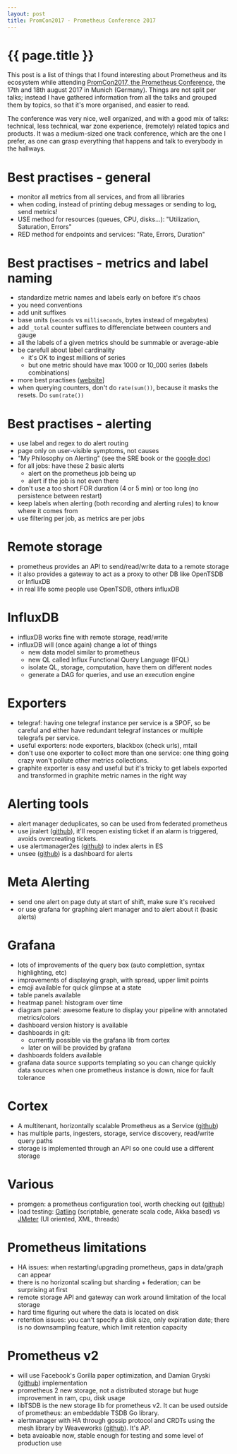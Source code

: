 ```yaml
---
layout: post
title: PromCon2017 - Prometheus Conference 2017
---
```


# {{ page.title }}

This post is a list of things that I found interesting about Prometheus and its
ecosystem while attending [PromCon2017, the Prometheus Conference](https://promcon.io/2017-munich/), the 17th and
18th august 2017 in Munich (Germany). Things are not split per talks; instead I
have gathered information from all the talks and grouped them by topics, so
that it's more organised, and easier to read.

The conference was very nice, well organized, and with a good mix of talks:
technical, less technical, war zone experience, (remotely) related topics and
products. It was a medium-sized one track conference, which are the one I
prefer, as one can grasp everything that happens and talk to everybody in the
hallways.

# Best practises - general
- monitor all metrics from all services, and from all libraries
- when coding, instead of printing debug messages or sending to log, send
  metrics!
- USE method for resources (queues, CPU, disks...): "Utilization, Saturation, Errors"
- RED method for endpoints and services: "Rate, Errors, Duration"


# Best practises - metrics and label naming
- standardize metric names and labels early on before it's chaos
- you need conventions
- add unit suffixes
- base units (`seconds` vs `milliseconds`, bytes instead of megabytes)
- add `_total` counter suffixes to differenciate between counters and gauge
- all the labels of a given metrics should be summable or average-able
- be carefull about label cardinality
  - it's OK to ingest millions of series
  - but one metric should have max 1000 or 10_000 series (labels combinations)
- more best practises ([website](https://prometheus.io/docs/practices/naming)]
- when querying counters, don't do `rate(sum())`, because it masks the resets. Do `sum(rate())`


# Best practises - alerting
- use label and regex to do alert routing
- page only on user-visible symptoms, not causes
- "My Philosophy on Alerting" (see the SRE book or the [google doc](https://docs.google.com/document/d/199PqyG3UsyXlwieHaqbGiWVa8eMWi8zzAn0YfcApr8Q/edit))
- for all jobs: have these 2 basic alerts
  - alert on the prometheus job being up
  - alert if the job is not even there
- don't use a too short FOR duration (4 or 5 min) or too long (no persistence between restart)
- keep labels when alerting (both recording and alerting rules) to know where it comes from
- use filtering per job, as metrics are per jobs


# Remote storage
- prometheus provides an API to send/read/write data to a remote storage
- it also provides a gateway to act as a proxy to other DB like OpenTSDB or
  InfluxDB
- in real life some people use OpenTSDB, others influxDB


# InfluxDB
- influxDB works fine with remote storage, read/write
- influxDB will (once again) change a lot of things
  - new data model similar to prometheus
  - new QL called Influx Functional Query Language (IFQL)
  - isolate QL, storage, computation, have them on different nodes
  - generate a DAG for queries, and use an execution engine


# Exporters
- telegraf: having one telegraf instance per service is a SPOF, so be careful
  and either have redundant telegraf instances or multiple telegrafs per
  service.
- useful exporters: node exporters, blackbox (check urls), mtail
- don't use one exporter to collect more than one service: one thing going
  crazy won't pollute other metrics collections.
- graphite exporter is easy and useful but it's tricky to get labels exported
  and transformed in graphite metric names in the right way


# Alerting tools
- alert manager deduplicates, so can be used from federated prometheus
- use jiralert ([github](https://github.com/fabxc/jiralerts)), it'll reopen
  existing ticket if an alarm is triggered, avoids overcreating tickets.
- use alertmanager2es ([github](https://github.com/cloudflare/alertmanager2es)) to
  index alerts in ES
- unsee ([github](https://github.com/cloudflare/unsee)) is a dashboard for alerts


# Meta Alerting
- send one alert on page duty at start of shift, make sure it's received
- or use grafana for graphing alert manager and to alert about it (basic alerts)


# Grafana
- lots of improvements of the query box (auto complettion, syntax highlighting, etc)
- improvements of displaying graph, with spread, upper limit points
- emoji available for quick glimpse at a state
- table panels available
- heatmap panel: histogram over time
- diagram panel: awesome feature to display your pipeline with annotated metrics/colors
- dashboard version history is available
- dashboards in git:
  - currently possible via the grafana lib from cortex
  - later on will be provided by grafana
- dashboards folders available
- grafana data source supports templating so you can change quickly data
  sources when one prometheus instance is down, nice for fault tolerance


# Cortex
- A multitenant, horizontally scalable Prometheus as a Service ([github](https://github.com/weaveworks/cortex))
- has multiple parts, ingesters, storage, service discovery, read/write query paths
- storage is implemented through an API so one could use a different storage


# Various
- promgen: a prometheus configuration tool, worth checking
  out ([github](https://github.com/line/promgen))
- load testing: [Gatling](http://gatling.io/) (scriptable, generate scala code, Akka
  based) vs [JMeter](http://jmeter.apache.org/) (UI oriented, XML, threads)


# Prometheus limitations
- HA issues: when restarting/upgrading prometheus, gaps in data/graph can appear
- there is no horizontal scaling but sharding + federation; can be surprising at first
- remote storage API and gateway can work around limitation of the local storage
- hard time figuring out where the data is located on disk
- retention issues: you can't specify a disk size, only expiration date; there
  is no downsampling feature, which limit retention capacity


# Prometheus v2
- will use Facebook's Gorilla paper optimization, and Damian Gryski
  ([github](https://github.com/dgryski)) implementation
- prometheus 2 new storage, not a distributed storage but huge improvement in
  ram, cpu, disk usage
- libTSDB is the new storage lib for prometheus v2. It can be used outside of
  prometheus: an embeddable TSDB Go library.
- alertmanager with HA through gossip protocol and CRDTs using the mesh library
  by Weaveworks ([github](https://github.com/weaveworks/mesh)). It's AP.
- beta avaioable now, stable enough for testing and some level of production use
